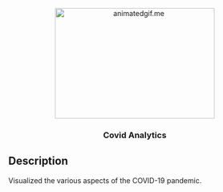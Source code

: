 <p align="center">
<img  alt="animatedgif.me" height="220px" width="318px" src="https://www.imperial.ac.uk/ImageCropToolT4/imageTool/uploaded-images/newseventsimage_1643631727888_mainnews2012_x4.jpg">
</p>

<h3 align="center"> Covid Analytics </h3>

## Description
Visualized the various aspects of the COVID-19 pandemic. 

